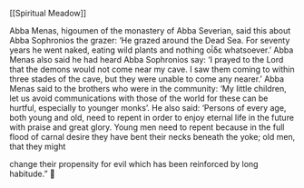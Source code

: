 [[Spiritual Meadow]]
 
Abba Menas, higoumen of the monastery of Abba Severian, said this about Abba Sophronios the grazer: ‘He grazed around the Dead Sea. For seventy years he went naked, eating wild plants and nothing οἶδε whatsoever.’ Abba Menas also said he had heard Abba Sophronios say: ‘I prayed to the Lord that the demons would not come near my cave. I saw them coming to within three stades of the cave, but they were unable to come any nearer.’ Abba Menas said to the brothers who were in the community: ‘My little children, let us avoid communications with those of the world for these can be hurtful, especially to younger monks’. He also said: ‘Persons of every age, both young and old, need to repent in order to enjoy eternal life in the future with praise and great glory. Young men need to repent because in the full flood of carnal desire they have bent their necks beneath the yoke; old men, that they might  
 
change their propensity for evil which has been reinforced by long habitude.”  
